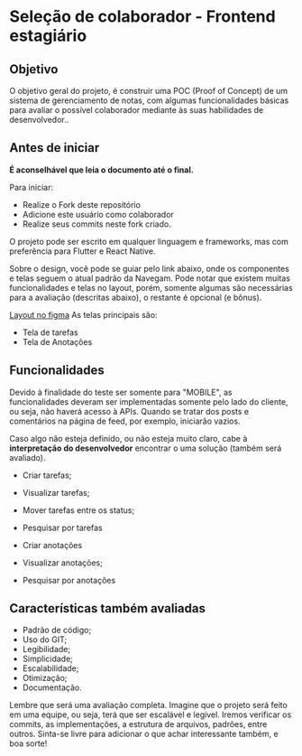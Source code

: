# Seleção de colaborador - Frontend estagiário

## Objetivo
O objetivo geral do projeto, é construir uma POC (Proof of Concept) de um sistema de gerenciamento de notas, com algumas funcionalidades básicas para avaliar o possível colaborador mediante às suas habilidades de desenvolvedor..

## Antes de iniciar
**É aconselhável que leia o documento até o final.**

Para iniciar:
- Realize o Fork deste repositório 
- Adicione este usuário como colaborador
- Realize seus commits neste fork criado. 

O projeto pode ser escrito em qualquer linguagem e frameworks, mas com preferência para Flutter e React Native.

Sobre o design, você pode se guiar pelo link abaixo, onde os componentes e telas seguem o atual padrão da Navegam. Pode notar que existem muitas funcionalidades e telas no layout, porém, somente algumas são necessárias para a avaliação (descritas abaixo), o restante é opcional (e bônus).

[Layout no figma](https://www.figma.com/file/8Ao6gIZ8f6Xmuj1Nt1juQN/Navegam-Keep?type=design&node-id=233-1107&mode=design&t=OV8zK08Pdjw167w2-0)
As telas principais são:
- Tela de tarefas
- Tela de Anotações

## Funcionalidades
Devido à finalidade do teste ser somente para "MOBILE", as funcionalidades deveram ser implementadas somente pelo lado do cliente, ou seja, não haverá acesso à APIs. Quando se tratar dos posts e comentários na página de feed, por exemplo, iniciarão vazios.

Caso algo não esteja definido, ou não esteja muito claro, cabe à **interpretação do desenvolvedor** encontrar o uma solução (também será avaliado).

- Criar tarefas;
- Visualizar tarefas;
- Mover tarefas entre os status;
- Pesquisar por tarefas

- Criar anotações
- Visualizar anotações;
- Pesquisar por anotações

## Características também avaliadas
- Padrão de código;
- Uso do GIT;
- Legibilidade;
- Simplicidade;
- Escalabilidade;
- Otimização;
- Documentação.

Lembre que será uma avaliação completa. Imagine que o projeto será feito em uma equipe, ou seja, terá que ser escalável e legível. Iremos verificar os commits, as implementações, a estrutura de arquivos, padrões, entre outros. Sinta-se livre para adicionar o que achar interessante também, e boa sorte!
